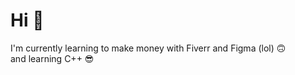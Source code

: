 <h1>Hi 👋</h1>

I'm currently learning to make money with Fiverr and Figma (lol) 🙃</br>
and learning C++ 😎
